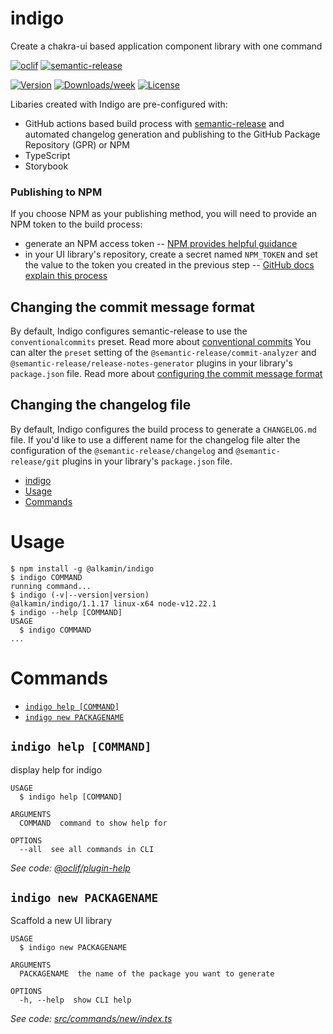# indigo

Create a chakra-ui based application component library with one command

[![oclif](https://img.shields.io/badge/cli-oclif-brightgreen.svg)](https://oclif.io)
[![semantic-release](https://img.shields.io/badge/%20%20%F0%9F%93%A6%F0%9F%9A%80-semantic--release-e10079.svg)](https://github.com/semantic-release/semantic-release)

[![Version](https://img.shields.io/npm/v/@alkamin/indigo.svg)](https://www.npmjs.com/package/@alkamin/indigo)
[![Downloads/week](https://img.shields.io/npm/dw/@alkamin/indigo.svg)](https://www.npmjs.com/package/@alkamin/indigo)
[![License](https://img.shields.io/npm/l/@alkamin/indigo.svg)](https://github.com/alkamin/indigo/blob/master/package.json)

Libaries created with Indigo are pre-configured with:

- GitHub actions based build process with [semantic-release](https://github.com/semantic-release/semantic-release) and automated changelog generation and publishing to the GitHub Package Repository (GPR) or NPM
- TypeScript
- Storybook

### Publishing to NPM

If you choose NPM as your publishing method, you will need to provide an NPM token to the build process:

- generate an NPM access token -- [NPM provides helpful guidance](https://docs.npmjs.com/creating-and-viewing-access-tokens)
- in your UI library's repository, create a secret named `NPM_TOKEN` and set the value to the token you created in the previous step -- [GitHub docs explain this process](https://docs.github.com/en/actions/reference/encrypted-secrets#creating-encrypted-secrets-for-a-repository)

## Changing the commit message format

By default, Indigo configures semantic-release to use the `conventionalcommits` preset. Read more about [conventional commits](https://www.conventionalcommits.org/en/v1.0.0/)
You can alter the `preset` setting of the `@semantic-release/commit-analyzer` and `@semantic-release/release-notes-generator` plugins in your library's `package.json` file. Read more about [configuring the commit message format](https://github.com/semantic-release/semantic-release/blob/master/README.md#commit-message-format)

## Changing the changelog file

By default, Indigo configures the build process to generate a `CHANGELOG.md` file. If you'd like to use a different name for the changelog file alter the configuration of the `@semantic-release/changelog` and `@semantic-release/git` plugins in your library's `package.json` file.

<!-- toc -->
* [indigo](#indigo)
* [Usage](#usage)
* [Commands](#commands)
<!-- tocstop -->

# Usage

<!-- usage -->
```sh-session
$ npm install -g @alkamin/indigo
$ indigo COMMAND
running command...
$ indigo (-v|--version|version)
@alkamin/indigo/1.1.17 linux-x64 node-v12.22.1
$ indigo --help [COMMAND]
USAGE
  $ indigo COMMAND
...
```
<!-- usagestop -->

# Commands

<!-- commands -->
* [`indigo help [COMMAND]`](#indigo-help-command)
* [`indigo new PACKAGENAME`](#indigo-new-packagename)

## `indigo help [COMMAND]`

display help for indigo

```
USAGE
  $ indigo help [COMMAND]

ARGUMENTS
  COMMAND  command to show help for

OPTIONS
  --all  see all commands in CLI
```

_See code: [@oclif/plugin-help](https://github.com/oclif/plugin-help/blob/v3.2.2/src/commands/help.ts)_

## `indigo new PACKAGENAME`

Scaffold a new UI library

```
USAGE
  $ indigo new PACKAGENAME

ARGUMENTS
  PACKAGENAME  the name of the package you want to generate

OPTIONS
  -h, --help  show CLI help
```

_See code: [src/commands/new/index.ts](https://github.com/alkamin/indigo/blob/v1.1.17/src/commands/new/index.ts)_
<!-- commandsstop -->
